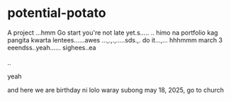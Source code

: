 # potential-potato
A project
...hmm
Go start you're not late yet.s.....
..
himo na portfolio kag pangita kwarta lentees......awes
...,.,.,.....sds.,.
do it...,...
 hhhmmm march 3 eeendss..yeah......
 sighees..ea
 <br>
 <br>..

 yeah

 and here we are birthday ni lolo waray subong may 18, 2025, go to church
<!-- I will start today freelancing and VA help meqq..

help me help me helpppp..

mashed potato
heyy

hello. s.
